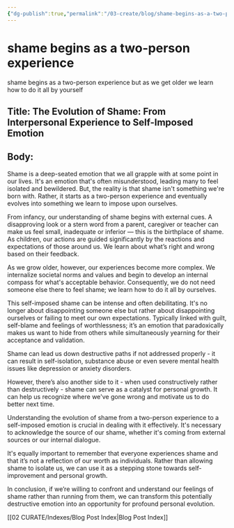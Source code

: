 ```yaml
---
{"dg-publish":true,"permalink":"/03-create/blog/shame-begins-as-a-two-person-experience/","tags":["shame","emotional-health"]}
---
```



# shame begins as a two-person experience

shame begins as a two-person experience but as we get older we learn how to do it all by yourself

## Title: The Evolution of Shame: From Interpersonal Experience to Self-Imposed Emotion

## Body:

Shame is a deep-seated emotion that we all grapple with at some point in our lives. It's an emotion that's often misunderstood, leading many to feel isolated and bewildered. But, the reality is that shame isn't something we're born with. Rather, it starts as a two-person experience and eventually evolves into something we learn to impose upon ourselves.

From infancy, our understanding of shame begins with external cues. A disapproving look or a stern word from a parent, caregiver or teacher can make us feel small, inadequate or inferior — this is the birthplace of shame. As children, our actions are guided significantly by the reactions and expectations of those around us. We learn about what’s right and wrong based on their feedback.

As we grow older, however, our experiences become more complex. We internalize societal norms and values and begin to develop an internal compass for what's acceptable behavior. Consequently, we do not need someone else there to feel shame; we learn how to do it all by ourselves.

This self-imposed shame can be intense and often debilitating. It's no longer about disappointing someone else but rather about disappointing ourselves or failing to meet our own expectations. Typically linked with guilt, self-blame and feelings of worthlessness; it’s an emotion that paradoxically makes us want to hide from others while simultaneously yearning for their acceptance and validation.

Shame can lead us down destructive paths if not addressed properly - it can result in self-isolation, substance abuse or even severe mental health issues like depression or anxiety disorders.

However, there’s also another side to it - when used constructively rather than destructively - shame can serve as a catalyst for personal growth. It can help us recognize where we've gone wrong and motivate us to do better next time.

Understanding the evolution of shame from a two-person experience to a self-imposed emotion is crucial in dealing with it effectively. It's necessary to acknowledge the source of our shame, whether it's coming from external sources or our internal dialogue.

It's equally important to remember that everyone experiences shame and that it’s not a reflection of our worth as individuals. Rather than allowing shame to isolate us, we can use it as a stepping stone towards self-improvement and personal growth.

In conclusion, if we’re willing to confront and understand our feelings of shame rather than running from them, we can transform this potentially destructive emotion into an opportunity for profound personal evolution.


[[02 CURATE/Indexes/Blog Post Index\|Blog Post Index]]